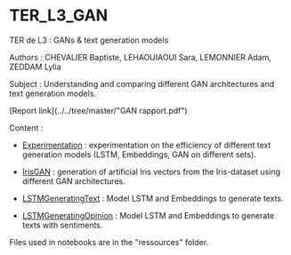 # TER_L3_GAN
TER de L3 : GANs &amp; text generation models

Authors : CHEVALIER Baptiste, LEHAOUIAOUI Sara, LEMONNIER Adam, ZEDDAM Lylia 

Subject : Understanding and comparing different GAN architectures and text generation models.

[Report link](../../tree/master/"GAN rapport.pdf")

Content :

- [Experimentation](../../tree/master/Experimentation.ipynb) : experimentation on the efficiency of different text generation models (LSTM, Embeddings, GAN on different sets).

- [IrisGAN](../../tree/master/IrisGAN.ipynb) : generation of artificial Iris vectors from the Iris-dataset using different GAN architectures.

- [LSTMGeneratingText](../../tree/master/LSTMForGeneratingText_VersioCommente.ipynb) : Model LSTM and Embeddings to generate texts.

- [LSTMGeneratingOpinion](../../tree/master/LSTMGeneratingOpinion.ipynb) : Model LSTM and Embeddings to generate texts with sentiments.

Files used in notebooks are in the "ressources" folder.
